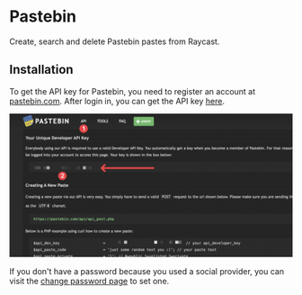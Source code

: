 # Pastebin

Create, search and delete Pastebin pastes from Raycast.

## Installation

To get the API key for Pastebin, you need to register an account at [pastebin.com](https://pastebin.com/signup).
After login in, you can get the API key [here](https://pastebin.com/doc_api).

![](./media/api-key.png)

If you don't have a password because you used a social provider, you can visit
the [change password page](https://pastebin.com/user/password) to set one.